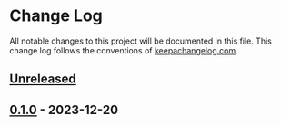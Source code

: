 # Change Log
All notable changes to this project will be documented in this file. This change log follows the conventions of [keepachangelog.com](http://keepachangelog.com/).

## [Unreleased]

## [0.1.0] - 2023-12-20

[Unreleased]: https://github.com/roboli/balloon/compare/0.1.0...HEAD
[0.1.0]: https://github.com/roboli/pdf-2-images/releases/tag/0.1.0
